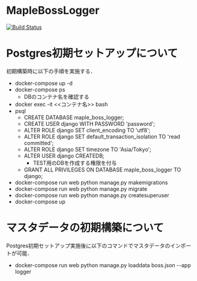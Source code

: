 # MapleBossLogger

[![Build Status](https://travis-ci.org/retore404/maple_boss_logger.svg?branch=develop)](https://travis-ci.org/retore404/maple_boss_logger)

# Postgres初期セットアップについて

初期構築時に以下の手順を実施する．

- docker-compose up -d 
- docker-compose ps
    - DBのコンテナ名を確認する
- docker exec -it <<コンテナ名>> bash
- psql
    - CREATE DATABASE maple_boss_logger;
    - CREATE USER django WITH PASSWORD 'password';
    - ALTER ROLE django SET client_encoding TO 'utf8';
    - ALTER ROLE django SET default_transaction_isolation TO 'read committed';
    - ALTER ROLE django SET timezone TO 'Asia/Tokyo';
    - ALTER USER django CREATEDB;
        - TEST用のDBを作成する権限を付与
    - GRANT ALL PRIVILEGES ON DATABASE maple_boss_logger TO django;
- docker-compose run web python manage.py makemigrations
- docker-compose run web python manage.py migrate
- docker-compose run web python manage.py createsuperuser
- docker-compose up


# マスタデータの初期構築について

Postgres初期セットアップ実施後に以下のコマンドでマスタデータのインポートが可能．

- docker-compose run web python manage.py loaddata boss.json --app logger



